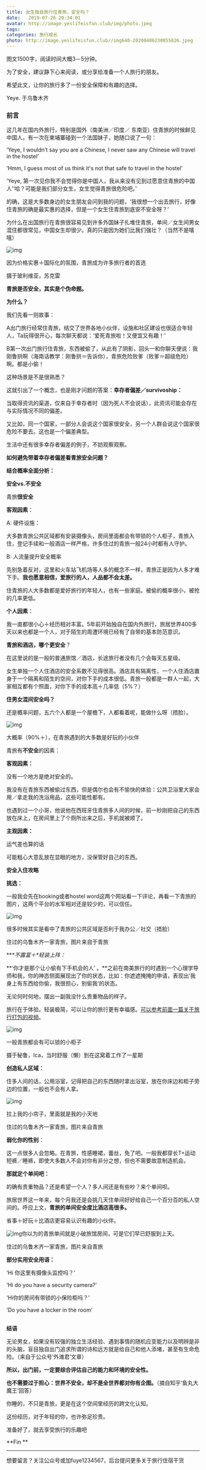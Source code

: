 ```yaml
---
title: 女生独自旅行住青旅，安全吗？
date:   2019-07-26 20:34:01
avatar: http://image.yeslifeisfun.club/img/photo.jpeg
tags: 
categories: 旅行成长
photo: http://image.yeslifeisfun.club//img640-20200406230855826.jpeg
---
```


图文1500字，阅读时间大概3－5分钟。

为了安全，建议静下心来阅读，或分享给准备一个人旅行的朋友。

希望此文，让你的旅行多了一份安全保障和有趣的选择。

Yeye. 于乌鲁木齐







### 前言



这几年在国内外旅行，特别是国外（南美洲／印度／ 东南亚）住青旅的时候鲜见中国人。有一次在柬埔寨碰到一个法国妹子，她随口说了一句：



‘Yeye, I wouldn’t say you are a Chinese, I never saw any Chinese will travel in the hostel’  

‘Hmm, I guess most of us think it's not that safe to travel in the hostel’ 

‘Yeye, 第一次见你我不会觉得你是中国人，我从来没有见到过愿意住青旅的中国人’‘哈？可能是我们部分女生，女生觉得青旅很危险吧。’



的确，这是大多数身边的女生朋友会问到我的问题，‘我很想一个出去旅行，好像住青旅的确是最实惠的选择，但是一个女生住青旅到底安不安全呀？’



为什么在出国旅行在青旅很容易见到许多外国妹子扎堆住青旅，单间／女生间男女混住都很常见，中国女生却很少。真的只是因为她们比我们强壮？（当然不是嘻嘻）



![img](http://image.yeslifeisfun.club//img640-20200406230855826.jpeg)

因为价格实惠＋国际化的氛围，青旅成为许多旅行者的首选

摄于玻利维亚，苏克雷





**青旅是否安全，其实是个伪命题。**

**为什么？**



我们先看一则故事：

A出门旅行经常住青旅，结交了世界各地小伙伴，设施和社区建设也很适合年轻人，Ta玩得很开心，每次聊天都说：‘爱死青旅啦！又便宜又有趣！’

B第一次出门旅行住青旅，东西被偷了，从此有了阴影，回头一和你聊天便说：我刚鲁拱啊（海南话教学：刚鲁拱＝告诉你），青旅危险败爹（败爹＝超级危险）啊。都是小偷！



这种场景是不是很熟悉？



这就引出了一个概念，也是刚才问题的答案：**幸存者偏差／survivoship：**

当取得资讯的渠道，仅来自于幸存者时（因为死人不会说话），此资讯可能会存在与实际情况不同的偏差。

又比如，同一个国家，一部分人会说这个国家很安全，另一个人群会说这个国家很危险不要去。这也是一个偏差典型。

生活中还有很多幸存者偏差的例子，不妨观察观察。



**如何避免带着幸存者偏差看青旅安全问题？**

**结合概率全面分析：**



**安全vs.不安全**



青旅**很安全**



 **客观因素**：

 A: 硬件设施：

大多数青旅公共区域都有安装摄像头，房间里面都会有带锁的个人柜子，青旅入住，登记手续和一般酒店一样严格，许多住过的青旅一般24小时都有人守护。



 B: 人流量提升安全概率

先别急着反对，这里和火车站飞机场等人多的概念不一样，青旅正是因为人多才难下手。**我也愿意相信，爱旅行的人，人品都不会太差。**

住青旅的人大多数都是爱好旅行的年轻人，也有一些家庭。被偷的概率很小，被抢的几率更低。





**个人因素**：

我一直都很小心＋经历相对丰富。5年前开始独自在国内外旅行，旅居世界400多天以来也都是一个人，对于陌生的周遭环境已经有了自带的基本防范意识。





**青旅和酒店，哪个更安全**？

在这里说的是一般的普通旅馆／酒店，长途旅行者没有几个会每天五星级。

女生单独一个人住酒店的安全系数不见得很高。酒店具有隔离性，一个人住酒店置身于一个隔离和陌生的空间，对你下手的成本很低。青旅一般都是一群人一起，大家相互都有个照面，对你下手的成本高＋几率低（5%？）





**住男女混间安全吗？**

还是概率问题，五六个人都是一个屋檐下，人都看着呢，能做什么呀（捂脸）。



![img](http://image.yeslifeisfun.club//img640-20200406230902088.jpeg)

大概率（90%＋），在青旅遇到的大多数是好玩的小伙伴





青旅有**不安全**的因素：



**客观因素：**

没有一个地方是绝对安全的。

我没有在青旅东西被偷过东西，但是偶尔也会有不愉快的体验：公共卫浴里大家会用／拿走我的洗浴用品，这些可能性都有。



也遇到过一个小哥，他说他在西班牙住青旅多人间的时候，前一秒刚把自己的东西放在床上，在房间里上了个厕所出来之后，手机就被顺了。





**主观因素：**

运气差也算的话

可能粗心大意乱放在显眼的地方，没保管好自己的东西。

 

**安全入住攻略**





**挑选：**

一般我会先在booking或者hostel word这两个网站看一下评论，再看一下青旅的图片，这两个平台的水军相对还是较少的，可以信任。



 ![img](http://image.yeslifeisfun.club//img640-20200406230916024.jpeg)

很多时候其实是看中了青旅的公共区域是否利于我办公／社交（捂脸）

住过的乌鲁木齐一家青旅，图片来自于青旅





***\*不露富＋\**轻装上阵：**

**‘你才是那个让小偷有下手机会的人’ 。**之前在南美旅行的时遇到一个心理学导师和我，你的神态侧面展现出了你的状态，比如：你遮遮掩掩的申请，表现出‘我身上有东西给你偷，我很担心，别偷我’的状态。

无论何时何地，摆出一副我没什么贵重物品的样子。

旅行在于体验。轻装极简，可以让你的旅行更有幸福感。[可以参考前面一篇关于旅行打包的视频](http://mp.weixin.qq.com/s?__biz=MzU4NjY5NjQxMw==&mid=2247484118&idx=1&sn=1d21cceb468fca6f5154fc5e298f2879&chksm=fdf61164ca81987209e4dad6a4de53201564942ebad4f0bc156d972672dd0642969afb09ee80&scene=21#wechat_redirect)。

![img](http://image.yeslifeisfun.club//img640-20200406230920824.jpeg)

一般青旅都会有可以锁的小柜子

摄于秘鲁，Ica，当时舒服（懒）到在这窝着工作了一星期



**创造私人区域：**

住多人间的话，公用浴室，记得把自己的东西随时拿出浴室，放在你床边和柜子旁边的位置，一般也不会有人拿。



![img](http://image.yeslifeisfun.club//img640-20200406230931215.jpeg)

拉上我的小帘子，里面就是我的小天地

住过的乌鲁木齐一家青旅，图片来自青旅





**弱化你的性别**：

这一点很多人会忽略。在青旅，性感睡裙，蕾丝，免了吧。一般我都穿长T+运动短裤／睡裤，即使大多数人不会对你有非分之想，但也不需要故意制造机会。



**那就定个单间吧：**

的确有贵重物品？还是希望一个人？多人间还是有些吵？来个单间呗。

旅居世界这一年来，每个月我还是会挑几天住单间好好给自己一个百分百的私人空间的。呼应上文，**青旅的单间安全度比酒店高很多。**

省事＋好玩＋比酒店更容易认识有趣的小伙伴。



![img](http://image.yeslifeisfun.club//img640-20200406230936273.jpeg)你以为的青旅单间就是小破旅馆房间，可是它们早已舒服到上天。

住过的乌鲁木齐一家青旅，图片来自青旅





**部分实用安全用语：**



‘Hi 你这里有摄像头监控吗？’

‘Hi do you have a security camera?’



‘Hi你的房间有带锁的小保险柜吗？’

‘Do you have a locker in the room’ 





![img](data:image/gif;base64,iVBORw0KGgoAAAANSUhEUgAAAAEAAAABCAYAAAAfFcSJAAAADUlEQVQImWNgYGBgAAAABQABh6FO1AAAAABJRU5ErkJggg==)





**结语**





无论男女，如果没有较强的独立生活经验、遇到事情的随机应变能力以及明辨是非的头脑，盲目独自出门追求所谓的诗和远方就是给自己和他人添堵，甚至有生命危险。（来自于公众号‘外滩君’文章）



**所以，出门前，一定要综合评估自己的能力和环境的安全性。**

**也不需要过于担心：世界不安全，却不是全世界都对你有企图。**（摘自知乎‘鱼丸大魔王’回答）



你睡的，不只是青旅，更是在这个空间里经历的跨文化认知。

这份经历，对于年轻的你，也许弥足珍贵。



准备好了，就去享受旅行的乐趣吧



**Fin
**

***

想要留言？关注公众号或加fuye1234567，后台提问更多关于旅行住宿干货